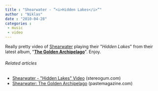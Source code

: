 ```yaml
---
title : "Shearwater - ”<i>Hidden Lakes</i>”"
author : "Niklas"
date : "2010-04-28"
categories : 
 - music
 - video
---
```


Really pretty video of [Shearwater](http://en.wikipedia.org/wiki/Shearwater%20%28band%29) playing their "_Hidden Lakes_" from their latest album, "**[The Golden Archipelago](http://www.amazon.com/gp/product/B0030E5NN2?tag=niklasblog-20)**". Enjoy.

###### Related articles

- [Shearwater - "Hidden Lakes" Video](http://stereogum.com/archives/video/shearwater__hidden_lakes_video_115151.html) (stereogum.com)
- [Shearwater: The Golden Archipelago](http://www.pastemagazine.com/articles/2010/02/shearwater-the-golden-archipelago.html) (pastemagazine.com)
